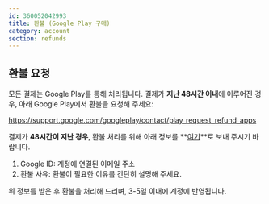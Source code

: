 ```yaml
---
id: 360052042993
title: 환불 (Google Play 구매)
category: account
section: refunds
---
```

## 환불 요청

모든 결제는 Google Play를 통해 처리됩니다. 결제가 **지난 48시간 이내**에 이루어진 경우, 아래 Google Play에서 환불을 요청해 주세요:

<https://support.google.com/googleplay/contact/play_request_refund_apps>

결제가 **48시간이 지난 경우**, 환불 처리를 위해 아래 정보를 **[여기](https://help.studycat.com/hc/en-gb/requests/new)**로 보내 주시기 바랍니다.

1. Google ID: 계정에 연결된 이메일 주소
2. 환불 사유: 환불이 필요한 이유를 간단히 설명해 주세요.

위 정보를 받은 후 환불을 처리해 드리며, 3-5일 이내에 계정에 반영됩니다.

